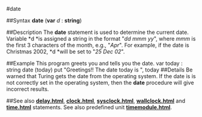 
#date

##Syntax
**date** (**var** *d* : **string**)

##Description
The **date** statement is used to determine the current date. Variable *d *is assigned a string in the format "*dd mmm yy*", where *mmm* is the first 3 characters of the month, e.g., "*Apr*". For example, if the date is Christmas 2002, *d *will be set to "*25 Dec 02*".

##Example
This program greets you and tells you the date.
        var today : string
        date (today)
        put "Greetings!!  The date today is ", today
##Details
Be warned that Turing gets the date from the operating system. If the date is is not correctly set in the operating system, then the **date** procedure will give incorrect results.

##See also
**[delay.html](delay)**, **[clock.html](clock)**, **[sysclock.html](sysclock)**, **[wallclock.html](wallclock)** and **[time.html](time)** statements. 
See also predefined unit **[timemodule.html](Time)**.
